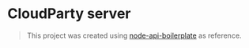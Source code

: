 # CloudParty server

> This project was created using [node-api-boilerplate](https://github.com/talyssonoc/node-api-boilerplate) as reference.
